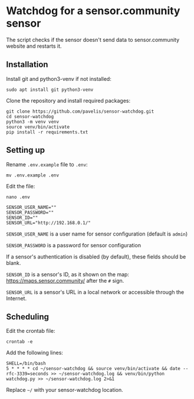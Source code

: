 # Watchdog for a sensor.community sensor

The script checks if the sensor doesn't send data to sensor.community website and restarts it.


## Installation

Install git and python3-venv if not installed:

`sudo apt install git python3-venv`


Clone the repository and install required packages:

```
git clone https://github.com/pavelis/sensor-watchdog.git
cd sensor-watchdog
python3 -m venv venv
source venv/bin/activate
pip install -r requirements.txt
```


## Setting up

Rename `.env.example` file to `.env`:

`mv .env.example .env`

Edit the file:

`nano .env`

```
SENSOR_USER_NAME=""
SENSOR_PASSWORD=""
SENSOR_ID=""
SENSOR_URL="http://192.168.0.1/"
```

`SENSOR_USER_NAME` is a user name for sensor configuration (default is `admin`)

`SENSOR_PASSWORD` is a password for sensor configuration

If a sensor's authentication is disabled (by default), these fields should be blank.

`SENSOR_ID` is a sensor's ID, as it shown on the map: https://maps.sensor.community/ after the `#` sign.

`SENSOR_URL` is a sensor's URL in a local network or accessible through the Internet.


## Scheduling

Edit the crontab file:

`crontab -e`

Add the following lines:

```
SHELL=/bin/bash
5 * * * * cd ~/sensor-watchdog && source venv/bin/activate && date --rfc-3339=seconds >> ~/sensor-watchdog.log && venv/bin/python watchdog.py >> ~/sensor-watchdog.log 2>&1
```

Replace `~/` with your sensor-watchdog location.
